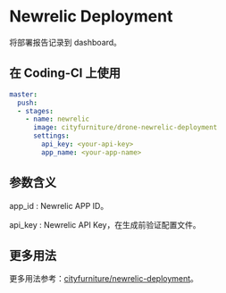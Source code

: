 # Newrelic Deployment

将部署报告记录到 dashboard。

## 在 Coding-CI 上使用

```yml
master:
  push:
  - stages:
    - name: newrelic
      image: cityfurniture/drone-newrelic-deployment
      settings:
        api_key: <your-api-key>
        app_name: <your-app-name>
```

## 参数含义

app_id
: Newrelic APP ID。

api_key
: Newrelic API Key，在生成前验证配置文件。

## 更多用法

更多用法参考：[cityfurniture/newrelic-deployment](https://github.com/cityfurniture/newrelic-deployment)。
